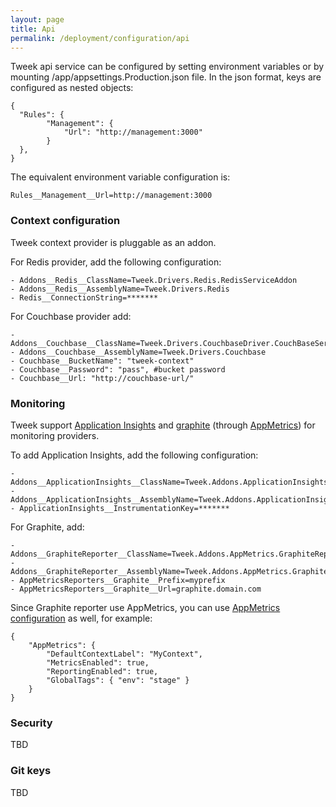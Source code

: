 ```yaml
---
layout: page
title: Api
permalink: /deployment/configuration/api
---
```


Tweek api service can be configured by setting environment variables or by mounting /app/appsettings.Production.json file.
In the json format, keys are configured as nested objects:
```
{
  "Rules": {
        "Management": {
            "Url": "http://management:3000"
        }
  },
}
```
The equivalent environment variable configuration is:
```
Rules__Management__Url=http://management:3000
```

### Context configuration
Tweek context provider is pluggable as an addon.  

For Redis provider, add the following configuration:
```
- Addons__Redis__ClassName=Tweek.Drivers.Redis.RedisServiceAddon
- Addons__Redis__AssemblyName=Tweek.Drivers.Redis
- Redis__ConnectionString=*******
```

For Couchbase provider add:
```
- Addons__Couchbase__ClassName=Tweek.Drivers.CouchbaseDriver.CouchBaseServiceAddon
- Addons__Couchbase__AssemblyName=Tweek.Drivers.Couchbase
- Couchbase__BucketName": "tweek-context"
- Couchbase__Password": "pass", #bucket password
- Couchbase__Url: "http://couchbase-url/"
```

### Monitoring
Tweek support [Application Insights](https://azure.microsoft.com/en-us/services/application-insights/) and [graphite](https://graphiteapp.org/) (through [AppMetrics](http://app-metrics.io/)) for monitoring providers.

To add Application Insights, add the following configuration:
```
- Addons__ApplicationInsights__ClassName=Tweek.Addons.ApplicationInsights.ApplicationInsightsAddon
- Addons__ApplicationInsights__AssemblyName=Tweek.Addons.ApplicationInsights
- ApplicationInsights__InstrumentationKey=*******
```
For Graphite, add:
```
- Addons__GraphiteReporter__ClassName=Tweek.Addons.AppMetrics.GraphiteReporter.GraphiteReporterAddon
- Addons__GraphiteReporter__AssemblyName=Tweek.Addons.AppMetrics.GraphiteReporter
- AppMetricsReporters__Graphite__Prefix=myprefix
- AppMetricsReporters__Graphite__Url=graphite.domain.com
```
Since Graphite reporter use AppMetrics, you can use  [AppMetrics configuration](http://app-metrics.io/getting-started/fundamentals/configuration.html) as well, for example: 
```
{
    "AppMetrics": {
        "DefaultContextLabel": "MyContext",
        "MetricsEnabled": true,
        "ReportingEnabled": true,
        "GlobalTags": { "env": "stage" }  
    }
}
```

### Security
TBD

### Git keys
TBD